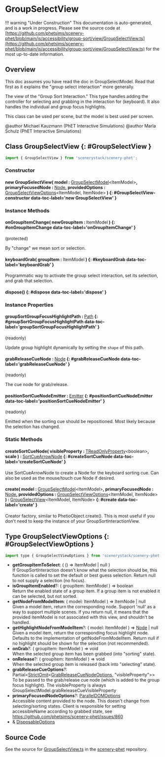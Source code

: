 # GroupSelectView

!!! warning "Under Construction"
    This documentation is auto-generated, and is a work in progress. Please see the source code at
    [https://github.com/phetsims/scenery-phet/blob/main/js/accessibility/group-sort/view/GroupSelectView.ts](https://github.com/phetsims/scenery-phet/blob/main/js/accessibility/group-sort/view/GroupSelectView.ts) for the most up-to-date information.

## Overview

This doc assumes you have read the doc in GroupSelectModel. Read that first as it explains the "group select
interaction" more generally.

The view of the "Group Sort Interaction." This type handles adding the controller for selecting and grabbing
in the interaction for (keyboard). It also handles the individual and group focus highlights.

This class can be used per scene, but the model is best used per screen.

@author Michael Kauzmann (PhET Interactive Simulations)
@author Marla Schulz (PhET Interactive Simulations)

## Class GroupSelectView {: #GroupSelectView }


```js
import { GroupSelectView } from 'scenerystack/scenery-phet';
```
### Constructor

#### new GroupSelectView( model : <span style="font-weight: 400;">[GroupSelectModel](../scenery-phet/GroupSelectModel.md)&lt;ItemModel&gt;</span>, primaryFocusedNode : <span style="font-weight: 400;">[Node](../scenery/Node.md)</span>, providedOptions : <span style="font-weight: 400;">[GroupSelectViewOptions](../scenery-phet/GroupSelectView.md#GroupSelectViewOptions)&lt;ItemModel, ItemNode&gt;</span> ) {: #GroupSelectView-constructor data-toc-label='new GroupSelectView' }

### Instance Methods

#### onGroupItemChange( newGroupItem : <span style="font-weight: 400;">ItemModel</span> ) {: #onGroupItemChange data-toc-label='onGroupItemChange' }

(protected)

By "change" we mean sort or selection.

#### keyboardGrab( groupItem : <span style="font-weight: 400;">ItemModel</span> ) {: #keyboardGrab data-toc-label='keyboardGrab' }

Programmatic way to activate the group select interaction, set its selection, and grab that selection.

#### dispose() {: #dispose data-toc-label='dispose' }

### Instance Properties

#### groupSortGroupFocusHighlightPath : <span style="font-weight: 400;">[Path](../scenery/Path.md)</span> {: #groupSortGroupFocusHighlightPath data-toc-label='groupSortGroupFocusHighlightPath' }

(readonly)

Update group highlight dynamically by setting the `shape` of this path.

#### grabReleaseCueNode : <span style="font-weight: 400;">[Node](../scenery/Node.md)</span> {: #grabReleaseCueNode data-toc-label='grabReleaseCueNode' }

(readonly)

The cue node for grab/release.

#### positionSortCueNodeEmitter : <span style="font-weight: 400;">[Emitter](../axon/Emitter.md)</span> {: #positionSortCueNodeEmitter data-toc-label='positionSortCueNodeEmitter' }

(readonly)

Emitted when the sorting cue should be repositioned. Most likely because the selection has changed.

### Static Methods

#### createSortCueNode( visibleProperty : <span style="font-weight: 400;">[TReadOnlyProperty](../axon/TReadOnlyProperty.md)&lt;<span style="color: hsla(calc(var(--md-hue) + 180deg),80%,40%,1);">boolean</span>&gt;</span>, scale ) : <span style="font-weight: 400;">[SortCueArrowNode](../scenery-phet/SortCueArrowNode.md)</span> {: #createSortCueNode data-toc-label='createSortCueNode' }

Use SortCueArrowNode to create a Node for the keyboard sorting cue. Can also be used as the mouse/touch cue
Node if desired.

#### create( model : <span style="font-weight: 400;">[GroupSelectModel](../scenery-phet/GroupSelectModel.md)&lt;ItemModel&gt;</span>, primaryFocusedNode : <span style="font-weight: 400;">[Node](../scenery/Node.md)</span>, providedOptions : <span style="font-weight: 400;">[GroupSelectViewOptions](../scenery-phet/GroupSelectView.md#GroupSelectViewOptions)&lt;ItemModel, ItemNode&gt;</span> ) : <span style="font-weight: 400;">[GroupSelectView](../scenery-phet/GroupSelectView.md)&lt;ItemModel, ItemNode&gt;</span> {: #create data-toc-label='create' }

Creator factory, similar to PhetioObject.create(). This is most useful if you don't need to keep the instance of
your GroupSortInteractionView.



## Type GroupSelectViewOptions {: #GroupSelectViewOptions }


```js
import type { GroupSelectViewOptions } from 'scenerystack/scenery-phet';
```


- **getGroupItemToSelect**: ( () =&gt; ItemModel | <span style="color: hsla(calc(var(--md-hue) + 180deg),80%,40%,1);">null</span> )
<br>  If GroupSortInteraction doesn't know what the selection should be, this function is called to set the default or
  best guess selection. Return null to not supply a selection (no focus).
- **isGroupItemEnabled**?: ( groupItem: ItemModel ) =&gt; <span style="color: hsla(calc(var(--md-hue) + 180deg),80%,40%,1);">boolean</span>
<br>  Return the enabled state of a group item. If a group item is not enabled it can be selected, but not sorted.
- **getNodeFromModelItem**: ( model: ItemModel ) =&gt; ItemNode | <span style="color: hsla(calc(var(--md-hue) + 180deg),80%,40%,1);">null</span>
<br>  Given a model item, return the corresponding node. Support 'null' as a way to support multiple scenes. If you
  return null, it means that the provided itemModel is not associated with this view, and shouldn't be handled.
- **getHighlightNodeFromModelItem**?: ( model: ItemModel ) =&gt; [Node](../scenery/Node.md) | <span style="color: hsla(calc(var(--md-hue) + 180deg),80%,40%,1);">null</span>
<br>  Given a model item, return the corresponding focus highlight node. Defaults to the implementation of getNodeFromModelItem.
  Return null if no highlight should be shown for the selection (not recommended).
- **onGrab**?: ( groupItem: ItemModel ) =&gt; <span style="color: hsla(calc(var(--md-hue) + 180deg),80%,40%,1);">void</span>
<br>  When the selected group item has been grabbed (into "sorting" state).
- **onRelease**?: ( groupItem: ItemModel ) =&gt; <span style="color: hsla(calc(var(--md-hue) + 180deg),80%,40%,1);">void</span>
<br>  When the selected group item is released (back into "selecting" state).
- **grabReleaseCueOptions**?: Partial&lt;[StrictOmit](../phet-core/StrictOmit.md)&lt;[GrabReleaseCueNodeOptions](../scenery-phet/GrabReleaseCueNode.md#GrabReleaseCueNodeOptions), "visibleProperty"&gt;&gt;
<br>  To be passed to the grab/release cue node (which is added to the group focus highlight). The visibleProperty is
  always GroupSelectModel.grabReleaseCueVisibleProperty
- **primaryFocusedNodeOptions**?: [ParallelDOMOptions](../scenery/ParallelDOM.md#ParallelDOMOptions)
<br>  Accessible content provided to the node. This doesn't change from selecting/sorting states. Client is responsible
  for setting accessibleName according to grabbed state, see https://github.com/phetsims/scenery-phet/issues/860
- &amp; [DisposableOptions](../axon/Disposable.md#DisposableOptions)




## Source Code

See the source for [GroupSelectView.ts](https://github.com/phetsims/scenery-phet/blob/main/js/accessibility/group-sort/view/GroupSelectView.ts) in the [scenery-phet](https://github.com/phetsims/scenery-phet) repository.
